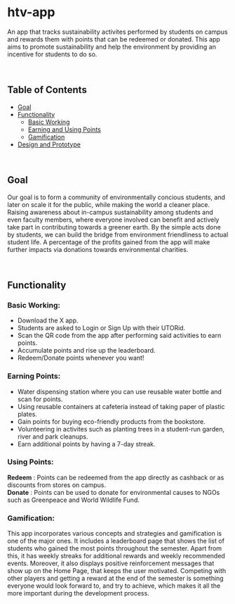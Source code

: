 # htv-app
An app that tracks sustainability activites performed by students on campus and rewards them with points that can be redeemed or donated. This app aims to promote sustainability and help the environment by providing an incentive for students to do so.

</br>

## Table of Contents
- [Goal](#goal)
- [Functionality](#functionality)
  - [Basic Working](#basic-working)
  - [Earning and Using Points](#earning-points)
  - [Gamification](#gamification)
- [Design and Prototype]()
  
</br>

## Goal
Our goal is to form a community of environmentally concious students, and later on scale it for the public, while making the world a cleaner place. Raising awareness about in-campus sustainability among students and even faculty members, where everyone involved can benefit and actively take part in contributing towards a greener earth. By the simple acts done by students, we can build the bridge from environment friendliness to actual student life. A percentage of the profits gained from the app will make further impacts via donations towards environmental charities.

</br>

## Functionality
### Basic Working:
- Download the X app.
- Students are asked to Login or Sign Up with their UTORid.
- Scan the QR code from the app after performing said activities to earn points.
- Accumulate points and rise up the leaderboard.
- Redeem/Donate points whenever you want!

### Earning Points:
- Water dispensing station where you can use reusable water bottle and scan for points.
- Using reusable containers at cafeteria instead of taking paper of plastic plates.
- Gain points for buying eco-friendly products from the bookstore.
- Volunteering in activites such as planting trees in a student-run garden, river and park cleanups.
- Earn additional points by having a 7-day streak.

### Using Points:
<strong>Redeem</strong> : Points can be redeemed from the app directly as cashback or as discounts from stores on campus. <br>
<strong>Donate</strong> : Points can be used to donate for environmental causes to NGOs such as Greenpeace and World Wildlife Fund.

### Gamification:
This app incorporates various concepts and strategies and gamification is one of the major ones. It includes a leaderboard page that shows the list of students who gained the most points throughout the semester. Apart from this, it has weekly streaks for additional rewards and weekly recommended events. Moreover, it also displays positive reinforcement messages that show up on the Home Page, that keeps the user motivated. Competing with other players and getting a reward at the end of the semester is something everyone would look forward to, and try to achieve, which makes it all the more important during the development process.
